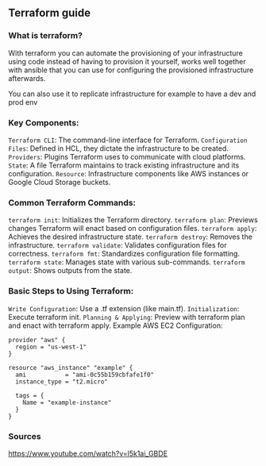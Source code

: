 ## Terraform guide


### What is terraform?

With terraform you can automate the provisioning of your infrastructure using code instead of having to provision it yourself, works well together with ansible that you can use for configuring the provisioned infrastructure afterwards.

You can also use it to replicate infrastructure for example to have a dev and prod env

### Key Components:
`Terraform CLI`: The command-line interface for Terraform.
`Configuration Files`: Defined in HCL, they dictate the infrastructure to be created.
`Providers`: Plugins Terraform uses to communicate with cloud platforms.
`State`: A file Terraform maintains to track existing infrastructure and its configuration.
`Resource`: Infrastructure components like AWS instances or Google Cloud Storage buckets.


### Common Terraform Commands:
`terraform init`: Initializes the Terraform directory.
`terraform plan`: Previews changes Terraform will enact based on configuration files.
`terraform apply`: Achieves the desired infrastructure state.
`terraform destroy`: Removes the infrastructure.
`terraform validate`: Validates configuration files for correctness.
`terraform fmt`: Standardizes configuration file formatting.
`terraform state`: Manages state with various sub-commands.
`terraform output`: Shows outputs from the state.

### Basic Steps to Using Terraform:
`Write Configuration`: Use a .tf extension (like main.tf).
`Initialization`: Execute terraform init.
`Planning & Applying`: Preview with terraform plan and enact with terraform apply.
Example AWS EC2 Configuration:

```hcl
provider "aws" {
  region = "us-west-1"
}

resource "aws_instance" "example" {
  ami           = "ami-0c55b159cbfafe1f0"
  instance_type = "t2.micro"

  tags = {
    Name = "example-instance"
  }
}
```



### Sources

https://www.youtube.com/watch?v=l5k1ai_GBDE


